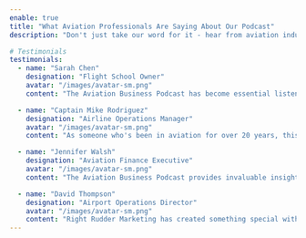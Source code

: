 ```yaml
---
enable: true
title: "What Aviation Professionals Are Saying About Our Podcast"
description: "Don't just take our word for it - hear from aviation industry professionals who are regular listeners! Check out some testimonials below to see what others are saying about The Aviation Business Podcast."

# Testimonials
testimonials:
  - name: "Sarah Chen"
    designation: "Flight School Owner"
    avatar: "/images/avatar-sm.png"
    content: "The Aviation Business Podcast has become essential listening for our team. The insights from industry leaders help us stay ahead of trends and make better business decisions for our flight training organization."

  - name: "Captain Mike Rodriguez"
    designation: "Airline Operations Manager"
    avatar: "/images/avatar-sm.png"
    content: "As someone who's been in aviation for over 20 years, this podcast offers perspectives I hadn't considered. The business side of aviation is just as important as the operational side, and this show covers both brilliantly."

  - name: "Jennifer Walsh"
    designation: "Aviation Finance Executive"
    avatar: "/images/avatar-sm.png"
    content: "The Aviation Business Podcast provides invaluable insights into market trends and investment opportunities. It's become my go-to resource for understanding the financial landscape of the aviation industry."

  - name: "David Thompson"
    designation: "Airport Operations Director"
    avatar: "/images/avatar-sm.png"
    content: "Right Rudder Marketing has created something special with this podcast. The quality of guests and depth of conversations make it stand out from other aviation content. Highly recommended for any aviation professional."
---
```

